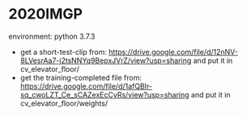 # 2020IMGP

environment: python 3.7.3

- get a short-test-clip from: https://drive.google.com/file/d/12nNV-8LVesrAa7-j2tsNNYq9BepxJVrZ/view?usp=sharing and put it in cv_elevator_floor/
- get the training-completed file from: https://drive.google.com/file/d/1afQBIr-sq_cwoLZT_Ce_sCAZexEcCyRs/view?usp=sharing and put it in cv_elevator_floor/weights/
